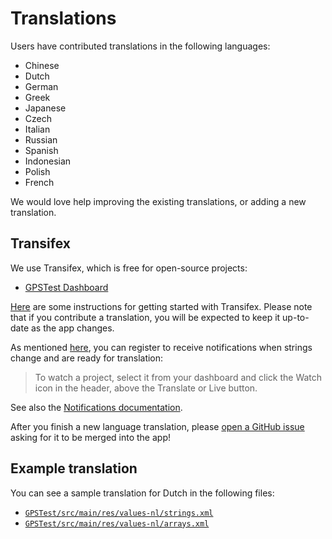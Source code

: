 # Translations

Users have contributed translations in the following languages:
* Chinese
* Dutch
* German
* Greek
* Japanese
* Czech
* Italian
* Russian
* Spanish
* Indonesian
* Polish
* French

We would love help improving the existing translations, or adding a new translation.

## Transifex

We use Transifex, which is free for open-source projects:
* [GPSTest Dashboard](https://www.transifex.com/sean-barbeau/gpstest-android/dashboard/)

[Here](https://docs.transifex.com/getting-started-1/translators) are some instructions for getting started with Transifex.  Please note that if you contribute a translation, you will be expected to keep it up-to-date as the app changes.

As mentioned [here](https://docs.transifex.com/faq/all#what-kind-of-notifications-can-i-get-for-the-projects-i-translate), you can register to receive notifications when strings change and are ready for translation:

>To watch a project, select it from your dashboard and click the Watch icon in the header, above the Translate or Live button.

See also the [Notifications documentation](https://docs.transifex.com/tracking/notifications).

After you finish a new language translation, please [open a GitHub issue](https://github.com/barbeau/gpstest/issues/new) asking for it to be merged into the app!

## Example translation

You can see a sample translation for Dutch in the following files:

* [`GPSTest/src/main/res/values-nl/strings.xml`](/GPSTest/src/main/res/values-nl/strings.xml)
* [`GPSTest/src/main/res/values-nl/arrays.xml`](/GPSTest/src/main/res/values-nl/arrays.xml)